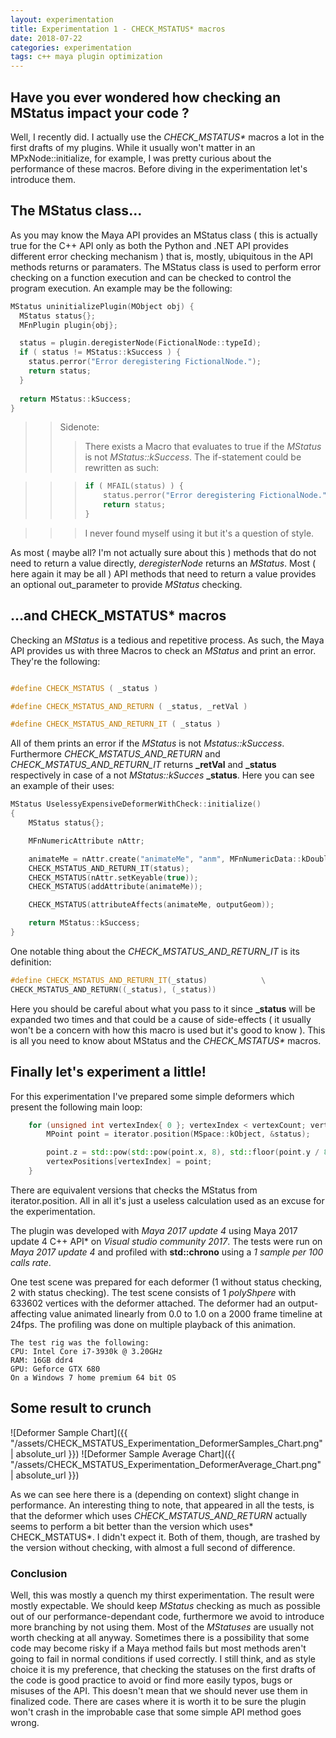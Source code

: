 ```yaml
---
layout: experimentation
title: Experimentation 1 - CHECK_MSTATUS* macros
date: 2018-07-22
categories: experimentation
tags: c++ maya plugin optimization
---
```


## Have you ever wondered how checking an MStatus impact your code ?

Well, I recently did. I actually use the *CHECK_MSTATUS\** macros a lot in the first drafts of my plugins. 
While it usually won't matter in an MPxNode::initialize, for example, I was pretty curious about the performance of these macros.
Before diving in the experimentation let's introduce them.
<!--more-->
## The MStatus class...

As you may know the Maya API provides an MStatus class ( this is actually true for the C++ API only as both the Python and .NET API provides different error checking mechanism ) that is, mostly, ubiquitous in the API methods returns or paramaters.
The MStatus class is used to perform error checking on a function execution and can be checked to control the program execution.
An example may be the following:


~~~ c++
MStatus uninitializePlugin(MObject obj) {
  MStatus status{};
  MFnPlugin plugin{obj};

  status = plugin.deregisterNode(FictionalNode::typeId);
  if ( status != MStatus::kSuccess ) {
    status.perror("Error deregistering FictionalNode.");
    return status;
  }
  
  return MStatus::kSuccess;
}
~~~

>> Sidenote: 
>>>There exists a Macro that evaluates to true if the *MStatus* is not *MStatus::kSuccess*. The if-statement could be rewritten as such:

>>> ~~~ c++
>>> if ( MFAIL(status) ) {
>>>     status.perror("Error deregistering FictionalNode.");
>>>     return status;
>>> }
>>> ~~~

>>> I never found myself using it but it's a question of style.

As most ( maybe all? I'm not actually sure about this ) methods that do not need to return a value directly, *deregisterNode* returns an *MStatus*.
Most ( here again it may be all ) API methods that need to return a value provides an optional out_parameter to provide *MStatus* checking.

## ...and CHECK_MSTATUS* macros

Checking an *MStatus* is a tedious and repetitive process. As such, the Maya API provides us with three Macros to check an *MStatus* and print an error.
They're the following:

~~~ c++

#define CHECK_MSTATUS ( _status )

#define CHECK_MSTATUS_AND_RETURN ( _status, _retVal )

#define CHECK_MSTATUS_AND_RETURN_IT ( _status ) 	
~~~

All of them prints an error if the *MStatus* is not *Mstatus::kSuccess*. Furthermore *CHECK_MSTATUS_AND_RETURN* and *CHECK_MSTATUS_AND_RETURN_IT* returns **_retVal** and **_status** respectively in case of a not *MStatus::kSucces* **_status**.
Here you can see an example of their uses:

~~~ c++
MStatus UselessyExpensiveDeformerWithCheck::initialize()
{
	MStatus status{};

	MFnNumericAttribute nAttr;

	animateMe = nAttr.create("animateMe", "anm", MFnNumericData::kDouble, 0.0, &status);
	CHECK_MSTATUS_AND_RETURN_IT(status);
	CHECK_MSTATUS(nAttr.setKeyable(true));
	CHECK_MSTATUS(addAttribute(animateMe));

	CHECK_MSTATUS(attributeAffects(animateMe, outputGeom));

	return MStatus::kSuccess;
}
~~~

One notable thing about the *CHECK_MSTATUS_AND_RETURN_IT* is its definition:

~~~ c++
#define CHECK_MSTATUS_AND_RETURN_IT(_status)			\
CHECK_MSTATUS_AND_RETURN((_status), (_status))
~~~

Here you should be careful about what you pass to it since **_status** will be expanded two times and that could be a cause of side-effects ( it usually won't be a concern with how this macro is used but it's good to know ).
This is all you need to know about MStatus and the *CHECK_MSTATUS\** macros.

## Finally let's experiment a little!

For this experimentation I've prepared some simple deformers which present the following main loop:

~~~ c++
	for (unsigned int vertexIndex{ 0 }; vertexIndex < vertexCount; vertexIndex++, iterator.next()) {
		MPoint point = iterator.position(MSpace::kObject, &status);

		point.z = std::pow(std::pow(point.x, 8), std::floor(point.y / 8)) * 5;
		vertexPositions[vertexIndex] = point;
	}
~~~

There are equivalent versions that checks the MStatus from iterator.position.
All in all it's just a useless calculation used as an excuse for the experimentation.

The plugin was developed with *Maya 2017 update 4* using Maya 2017 update 4 C++ API* on *Visual studio community 2017*.
The tests were run on *Maya 2017 update 4* and profiled with **std::chrono** using a *1 sample per 100 calls rate*.

One test scene was prepared for each deformer (1 without status checking, 2 with status checking).
The test scene consists of 1 *polyShpere* with 633602 vertices with the deformer attached.
The deformer had an output-affecting value animated linearly from 0.0 to 1.0 on a 2000 frame timeline at 24fps.
The profiling was done on multiple playback of this animation.

~~~
The test rig was the following:
CPU: Intel Core i7-3930k @ 3.20GHz
RAM: 16GB ddr4
GPU: Geforce GTX 680
On a Windows 7 home premium 64 bit OS
~~~

## Some result to crunch

![Deformer Sample Chart]({{ "/assets/CHECK_MSTATUS_Experimentation_DeformerSamples_Chart.png" | absolute_url }})
![Deformer Sample Average Chart]({{ "/assets/CHECK_MSTATUS_Experimentation_DeformerAverage_Chart.png" | absolute_url }})

As we can see here there is a (depending on context) slight change in performance.
An interesting thing to note, that appeared in all the tests, is that the deformer which uses *CHECK_MSTATUS_AND_RETURN* actually seems to perform a bit better than the version which uses* CHECK_MSTATUS*. I didn't expect it.
Both of them, though, are trashed by the version without checking, with almost a full second of difference.

### Conclusion

Well, this was mostly a quench my thirst experimentation. The result were mostly expectable.
We should keep *MStatus* checking as much as possible out of our performance-dependant code, furthermore we  avoid to introduce more branching by not using them.
Most of the *MStatuses* are usually not worth checking at all anyway. Sometimes there is a possibility that some code may become risky if a Maya method fails but most methods aren't going to fail in normal conditions if used correctly.
I still think, and as style choice it is my preference, that checking the statuses on the first drafts of the code is good practice to avoid or find more easily typos, bugs or misuses of the API.
This doesn't mean that we should never use them in finalized code. There are cases where it is worth it to be sure the plugin won't crash in the improbable case that some simple API method goes wrong.

